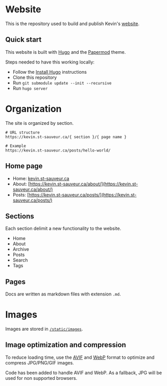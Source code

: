 # Website

This is the repository used to build and publish Kevin's [website](https://kevin.st-sauveur.ca).

## Quick start

This website is built with [Hugo](https://gohugo.io/) and the [Papermod](https://github.com/adityatelange/hugo-PaperMod/) theme.

Steps needed to have this working locally:

-   Follow the [Install Hugo](https://gohugo.io/getting-started/installing/) instructions
-   Clone this repository
-   Run `git submodule update --init --recursive`
-   Run `hugo server`

# Organization

The site is organized by section.

```
# URL structure
https://kevin.st-sauveur.ca/{ section }/{ page name }

# Example
https://kevin.st-sauveur.ca/posts/hello-world/
```

## Home page

-   Home: [kevin.st-sauveur.ca](https://kevin.st-sauveur.ca)
-   About: [https://kevin.st-sauveur.ca/about/](https://kevin.st-sauveur.ca/about/)
-   Posts: [https://kevin.st-sauveur.ca/posts/](https://kevin.st-sauveur.ca/posts/)

## Sections

Each section delimit a new functionality to the website.

-   Home
-   About
-   Archive
-   Posts
-   Search
-   Tags

## Pages

Docs are written as markdown files with extension `.md`.

# Images

Images are stored in [`/static/images`](https://github.com/kevinstsauveur/kevin.st-sauveur.ca/tree/main/static/img).

## Image optimization and compression

To reduce loading time, use the [AVIF](https://aomediacodec.github.io/av1-avif/) and [WebP](https://developers.google.com/speed/webp) format to optimize and compress JPG/PNG/GIF images.

Code has been added to handle AVIF and WebP. As a fallback, JPG will be used for non supported browsers.